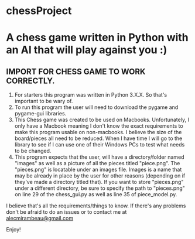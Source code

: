 
# chessProject

A chess game written in Python with an AI that will play against you :)
=======

## IMPORT FOR CHESS GAME TO WORK CORRECTLY.

1. For starters this program was written in Python 3.X.X. So that's important to be wary of.
1. To run this program the user will need to download the pygame and pygame-gui libraries.
1. This Chess game was created to be used on Macbooks. Unfortunately, I only have a Macbook meaning I don't know the exact requirements to make this program usable on 
non-macbooks. I believe the size of the board/pieces all need to be reduced. When I have time I will go to the library to see if I can use one of their Windows PCs to 
test what needs to be changed.
1. This program expects that the user, will have a directory/folder named "images" as well as a picture of all the pieces titled "piece.png". The "pieces.png" is 
locatable under an images file. Images is a name that may be already in place by the user for other reasons (depending on if they've made a directory titled that). If 
you want to store "pieces.png" under a different directory, be sure to specify the path to "pieces.png" on line 29 of the chess_gui.py as well as line 35 of 
piece_model.py.

I believe that's all the requirements/things to know. If there's any problems don't be afraid to do an issues or to contact me at alecmirambeau@gmail.com

Enjoy!


